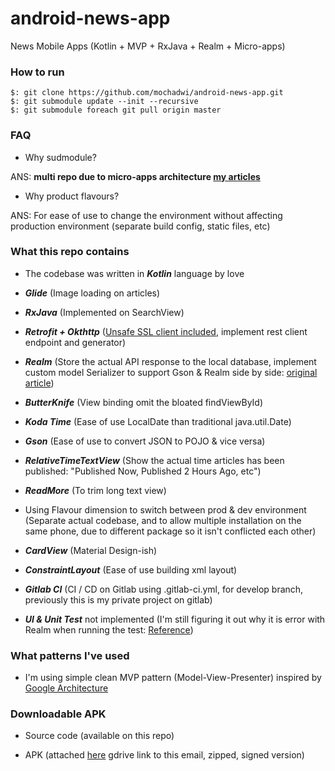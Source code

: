 # android-news-app
News Mobile Apps (Kotlin + MVP + RxJava + Realm + Micro-apps)

### How to run
```
$: git clone https://github.com/mochadwi/android-news-app.git
$: git submodule update --init --recursive
$: git submodule foreach git pull origin master
```
### FAQ

- Why sudmodule?

ANS: **multi repo due to micro-apps architecture [my articles](https://medium.com/@mochadwi/android-modularize-your-projects-d90733a03291)**
- Why product flavours?

ANS: For ease of use to change the environment without affecting production environment (separate build config, static files, etc)


### What this repo contains

- The codebase was written in _**Kotlin**_ language by love

- _**Glide**_ (Image loading on articles)

- _**RxJava**_ (Implemented on SearchView)

- _**Retrofit + Okthttp**_ ([Unsafe SSL client included](https://medium.com/@mochadwi/android-okhttp-handshake-failed-32eae4163a6d), implement rest client endpoint and generator)

- _**Realm**_ (Store the actual API response to the local database, implement custom model Serializer to support Gson & Realm side by side: [original article](https://medium.com/@mochadwi/android-gson-realm-side-by-side-cd83e0230363))

- _**ButterKnife**_ (View binding omit the bloated findViewById)

- _**Koda Time**_ (Ease of use LocalDate than traditional java.util.Date)

- _**Gson**_ (Ease of use to convert JSON to POJO & vice versa)

- _**RelativeTimeTextView**_ (Show the actual time articles has been published: "Published Now, Published 2 Hours Ago, etc")

- _**ReadMore**_ (To trim long text view)

- Using Flavour dimension to switch between prod & dev environment (Separate actual codebase, and to allow multiple installation on the same phone, due to different package so it isn't conflicted each other)

- _**CardView**_ (Material Design-ish)

- _**ConstraintLayout**_ (Ease of use building xml layout)

- _**Gitlab CI**_ (CI / CD on Gitlab using .gitlab-ci.yml, for develop branch, previously this is my private project on gitlab)

- _**UI & Unit Test**_ not implemented (I'm still figuring it out why it is error with Realm when running the test: [Reference](https://medium.com/@mochadwi/android-unit-test-in-kotlin-6470ed80b989))


### What patterns I've used
- I'm using simple clean MVP pattern (Model-View-Presenter) inspired by [Google Architecture](https://github.com/googlesamples/android-architecture/tree/todo-mvp-clean/)

 
### Downloadable APK
- Source code (available on this repo)

- APK (attached [here](https://drive.google.com/open?id=1ZK3M_HK_edEF258TB8acW39Ffqqmhn7w) gdrive link to this email, zipped, signed version)
